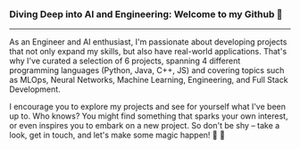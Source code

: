 






### Diving Deep into AI and Engineering: Welcome to my Github :wave:  
<hr></hr>

   As an Engineer and AI enthusiast, I'm passionate about developing projects that not only expand my skills, but also have real-world applications. That's why I've curated a selection of 6 projects, spanning 4 different programming languages (Python, Java, C++, JS) and covering topics such as MLOps, Neural Networks, Machine Learning, Engineering, and Full Stack Development.

 I encourage you to explore my projects and see for yourself what I've been up to. Who knows? You might find something that sparks your own interest, or even inspires you to embark on a new project. So don't be shy – take a look, get in touch, and let's make some magic happen! :rocket: :rocket:
 







<!--
**martinsejas/martinsejas** is a ✨ _special_ ✨ repository because its `README.md` (this file) appears on your GitHub profile.

Here are some ideas to get you started:

- 🔭 I’m currently working on ...
- 🌱 I’m currently learning ...
- 👯 I’m looking to collaborate on ...
- 🤔 I’m looking for help with ...
- 💬 Ask me about ...
- 📫 How to reach me: ...
- 😄 Pronouns: ...
- ⚡ Fun fact: ...
-->
